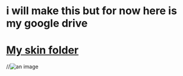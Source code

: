 # i will make this but for now here is my google drive

# [My skin folder]([https://drive.google.com/file/d/1scOR-6izZuScSj11eVWmM6XMMAxtR2Nm/view?usp=drive_link](https://drive.google.com/drive/folders/1ekRWLnVyYvitC5rauGxj23_P5Yi3B32-))
//![an image](https://ibb.co/qRMzh3w)

